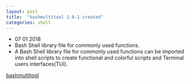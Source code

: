 ```yaml
---
layout: post
title:  "bashmultitool 1.0-1 created"
categories: shell
---
```



* 07 01 2018
* Bash Shell library file for commonly used functions.
* A Bash Shell library file for commonly used functions 
can be imported into shell scripts to create functional 
and colorful scripts and Terminal users interfaces(TUI).


[bashmultitool](https://github.com/gavinlyonsrepo/bashmultitool)
